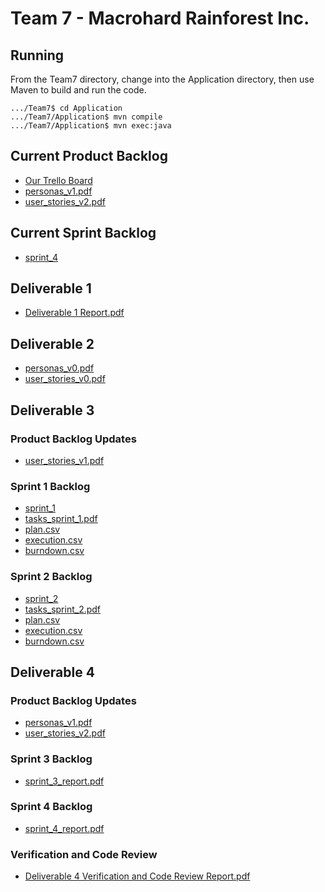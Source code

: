 # Team 7 - Macrohard Rainforest Inc.

## Running
From the Team7 directory, change into the Application directory, then use Maven to build and run the code.
```
.../Team7$ cd Application
.../Team7/Application$ mvn compile
.../Team7/Application$ mvn exec:java
```

## Current Product Backlog
- [Our Trello Board](https://trello.com/b/mjnsukwq/project)
- [personas_v1.pdf](https://github.com/CSCC01/Team7/blob/master/product_backlog/personas_v1.pdf)
- [user_stories_v2.pdf](https://github.com/CSCC01/Team7/blob/master/product_backlog/user_stories_v2.pdf)

## Current Sprint Backlog
- [sprint_4](https://github.com/CSCC01/Team7/tree/master/sprint_backlog/sprint_4)

## Deliverable 1
- [Deliverable 1 Report.pdf](https://github.com/CSCC01/Team7/blob/master/deliverable_1/Deliverable%201%20Report.pdf)

## Deliverable 2
- [personas_v0.pdf](https://github.com/CSCC01/Team7/blob/master/product_backlog/personas_v0.pdf)
- [user_stories_v0.pdf](https://github.com/CSCC01/Team7/blob/master/product_backlog/user_stories_v0.pdf)

## Deliverable 3

### Product Backlog Updates
- [user_stories_v1.pdf](https://github.com/CSCC01/Team7/blob/master/product_backlog/user_stories_v1.pdf)

### Sprint 1 Backlog
- [sprint_1](https://github.com/CSCC01/Team7/tree/master/sprint_backlog/sprint_1) 
- [tasks_sprint_1.pdf](https://github.com/CSCC01/Team7/blob/master/sprint_backlog/sprint_1/tasks_sprint_1.pdf)
- [plan.csv](https://github.com/CSCC01/Team7/blob/master/sprint_backlog/sprint_1/plan.csv)
- [execution.csv](https://github.com/CSCC01/Team7/blob/master/sprint_backlog/sprint_1/execution.csv)
- [burndown.csv](https://github.com/CSCC01/Team7/blob/master/sprint_backlog/sprint_1/burndown.csv)

### Sprint 2 Backlog
- [sprint_2](https://github.com/CSCC01/Team7/tree/master/sprint_backlog/sprint_2)
- [tasks_sprint_2.pdf](https://github.com/CSCC01/Team7/blob/master/sprint_backlog/sprint_2/tasks_sprint_2.pdf)
- [plan.csv](https://github.com/CSCC01/Team7/blob/master/sprint_backlog/sprint_2/plan.csv)
- [execution.csv](https://github.com/CSCC01/Team7/blob/master/sprint_backlog/sprint_2/execution.csv)
- [burndown.csv](https://github.com/CSCC01/Team7/blob/master/sprint_backlog/sprint_2/burndown.csv)

## Deliverable 4

### Product Backlog Updates
- [personas_v1.pdf](https://github.com/CSCC01/Team7/blob/master/product_backlog/personas_v1.pdf)
- [user_stories_v2.pdf](https://github.com/CSCC01/Team7/blob/master/product_backlog/user_stories_v2.pdf)

### Sprint 3 Backlog
- [sprint_3_report.pdf](https://github.com/CSCC01/Team7/blob/master/sprint_backlog/sprint_3/sprint_3_report.pdf)

### Sprint 4 Backlog
- [sprint_4_report.pdf](https://github.com/CSCC01/Team7/blob/master/sprint_backlog/sprint_4/sprint_4_report.pdf)

### Verification and Code Review
- [Deliverable 4 Verification and Code Review Report.pdf](https://github.com/CSCC01/Team7/blob/master/deliverable_4/Deliverable%204%20Verification%20and%20Code%20Review%20Report.pdf)
